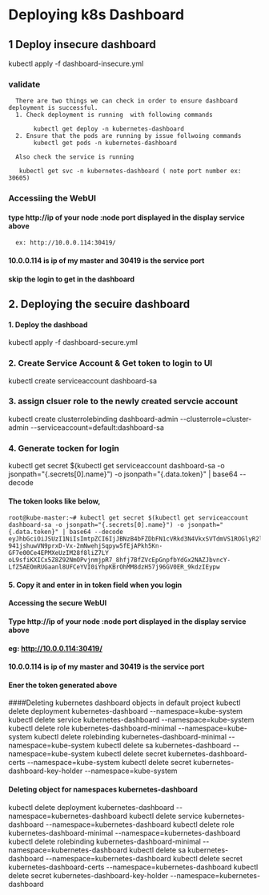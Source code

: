 # Deploying k8s Dashboard

## 1 Deploy insecure dashboard
   kubectl apply -f dashboard-insecure.yml
### validate
```
  There are two things we can check in order to ensure dashboard deployment is successful. 
  1. Check deployment is running  with following commands

       kubectl get deploy -n kubernetes-dashboard
  2. Ensure that the pods are running by issue follwoing commands
       kubectl get pods -n kubernetes-dashboard

  Also check the service is running 

   kubectl get svc -n kubernetes-dashboard ( note port number ex: 30605)

```

### Accessiing the WebUI
####  type http://ip of your node :node port displayed in the display service above
      ex: http://10.0.0.114:30419/

#### 10.0.0.114 is ip of my master and 30419 is the service port

####    skip the login to get in  the dashboard     



## 2. Deploying the secuire dashboard

#### 1. Deploy the dashboad   
kubectl apply -f dashboard-secure.yml

### 2. Create Service Account & Get token to login to UI
kubectl create serviceaccount dashboard-sa

### 3. assign clsuer role to the newly created servcie account
kubectl create clusterrolebinding dashboard-admin --clusterrole=cluster-admin --serviceaccount=default:dashboard-sa


### 4. Generate tocken for login 
kubectl get secret $(kubectl get serviceaccount dashboard-sa -o jsonpath="{.secrets[0].name}") -o jsonpath="{.data.token}" | base64 --decode


#### The token looks like below, 

```
root@kube-master:~# kubectl get secret $(kubectl get serviceaccount dashboard-sa -o jsonpath="{.secrets[0].name}") -o jsonpath="{.data.token}" | base64 --decode
eyJhbGciOiJSUzI1NiIsImtpZCI6IjJBNzB4bFZDbFN1cVRkd3N4VkxSVTdmVS1ROGlyR2l5WVl4ZHZ0UVkyNHcifQ.eyJpc3MiOiJrdWJlcm5ldGVzL3NlcnZpY2VhY2NvdW50Iiwia3ViZXJuZXRlcy5pby9zZXJ2aWNlYWNjb3VudC9uYW1lc3BhY2UiOiJkZWZhdWx0Iiwia3ViZXJuZXRlcy5pby9zZXJ2aWNlYWNjb3VudC9zZWNyZXQubmFtZSI6ImRhc2hib2FyZC1zYS10b2tlbi16YjJ3cSIsImt1YmVybmV0ZXMuaW8vc2VydmljZWFjY291bnQvc2VydmljZS1hY2NvdW50Lm5hbWUiOiJkYXNoYm9hcmQtc2EiLCJrdWJlcm5ldGVzLmlvL3NlcnZpY2VhY2NvdW50L3NlcnZpY2UtYWNjb3VudC51aWQiOiI2MjJkZDhhMC02ZjBlLTQyMzAtYmRmNy1iY2UzM2I1MGRmYjkiLCJzdWIiOiJzeXN0ZW06c2VydmljZWFjY291bnQ6ZGVmYXVsdDpkYXNoYm9hcmQtc2EifQ.MrkHfl7zvAT7u7xb2eCcSmJZL6ieJlO7AcK2ho_GxslAYCzLHI8jubynoBXADqhHf6H4ej4beXJNjrMTmqWdGE11reGm9WOtoYs_R4kCoAExMVNcSXqKYjfcRbRIYPh7jprVjwkW9h2lqtAW5L2w-941jshuwVN9prxD-Vx-2mNwehjSqpyw5fEjAPkh5Kn-GF7e00Ce4EPMXeUzIM28f8liZ7LY oL9sfiKXICx5Z8Z92NmOPvjnmjpR7_8hfj7BfZVcEpGnpfbYdGx2NAZJbvncY-LfZ5AEOmRUGaanl8UFCeYVI0iYhpKBrOhMM8dzH57j96GV0ER_9kdzIEypw

```

#### 5. Copy it and enter in in token field when you login 



####  Accessing the secure WebUI

####  Type http://ip of your node :node port displayed in the display service above
####  eg: http://10.0.0.114:30419/

#### 10.0.0.114 is ip of my master and 30419 is the service port

####  Ener the token generated above 


####Deleting kubernetes dashboard objects in default project
kubectl delete deployment kubernetes-dashboard --namespace=kube-system
kubectl delete service kubernetes-dashboard --namespace=kube-system
kubectl delete role kubernetes-dashboard-minimal --namespace=kube-system
kubectl delete rolebinding kubernetes-dashboard-minimal --namespace=kube-system
kubectl delete sa kubernetes-dashboard --namespace=kube-system
kubectl delete secret kubernetes-dashboard-certs --namespace=kube-system
kubectl delete secret kubernetes-dashboard-key-holder --namespace=kube-system

#### Deleting object for namespaces kubernetes-dashboard
kubectl delete deployment kubernetes-dashboard --namespace=kubernetes-dashboard
kubectl delete service kubernetes-dashboard --namespace=kubernetes-dashboard
kubectl delete role kubernetes-dashboard-minimal --namespace=kubernetes-dashboard
kubectl delete rolebinding kubernetes-dashboard-minimal --namespace=kubernetes-dashboard
kubectl delete sa kubernetes-dashboard --namespace=kubernetes-dashboard
kubectl delete secret kubernetes-dashboard-certs --namespace=kubernetes-dashboard
kubectl delete secret kubernetes-dashboard-key-holder --namespace=kubernetes-dashboard
